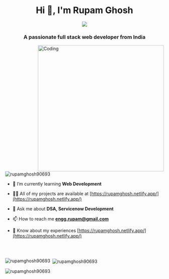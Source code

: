 <h1 align="center">Hi 👋, I'm Rupam Ghosh</h1>
<div align="center"> <img src="https://repository-images.githubusercontent.com/588181932/e36ec678-7984-4cdd-8e4c-a3932772ff8e"> </div>
<h3 align="center">A passionate full stack web developer from India</h3>
<img align="right" alt="Coding" width="400" src="https://cdn.dribbble.com/users/1059583/screenshots/4171367/media/34e69eb61a7bd8dea1c957a8b82605a7.gif">


<p align="left"> <img src="https://komarev.com/ghpvc/?username=rupamghosh90693&label=Profile%20views&color=0e75b6&style=flat" alt="rupamghosh90693" /> </p>

- 🌱 I’m currently learning **Web Development**

- 👨‍💻 All of my projects are available at [https://rupamghosh.netlify.app/](https://rupamghosh.netlify.app/)

- 💬 Ask me about **DSA, Servicenow Development**

- 📫 How to reach me **engg.rupam@gmail.com**

- 📄 Know about my experiences [https://rupamghosh.netlify.app/](https://rupamghosh.netlify.app/)

<br>
<br>



<p><img align="left" src="https://github-readme-stats.vercel.app/api/top-langs?username=rupamghosh90693&show_icons=true&locale=en&layout=compact" alt="rupamghosh90693" /></p>

<p>&nbsp;<img align="center" src="https://github-readme-stats.vercel.app/api?username=rupamghosh90693&show_icons=true&locale=en" alt="rupamghosh90693" /></p>

<p><img align="center" src="https://github-readme-streak-stats.herokuapp.com/?user=rupamghosh90693&" alt="rupamghosh90693" /></p>
